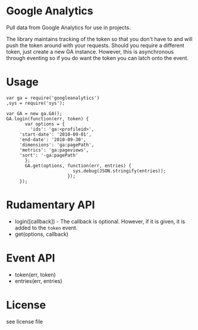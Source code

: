 Google Analytics
============

Pull data from Google Analytics for use in projects.

The library maintains tracking of the token so that you don't have to and will push the token around with your requests. Should you require a different token, just create a new GA instance. However, this is asynchronous through eventing so if you do want the token you can latch onto the event.


Usage
============

    var ga = require('googleanalytics') 
    ,sys = require('sys'); 
    
    var GA = new ga.GA();
    GA.login(function(err, token) {
           var options = {
    	     'ids': 'ga:<profileid>',
	     'start-date': '2010-09-01',
	     'end-date': '2010-09-30',
	     'dimensions': 'ga:pagePath',
	     'metrics': 'ga:pageviews',
	     'sort': '-ga:pagePath'
           };
           GA.get(options, function(err, entries) {
                             sys.debug(JSON.stringify(entries));
                           });
         });


Rudamentary API
============

* login([callback]) - The callback is optional. However, if it is given, it is added to the `token` event.
* get(options, callback)

Event API
============

* token(err, token)
* entries(err, entries)


License
============

see license file